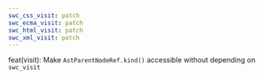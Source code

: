 ```yaml
---
swc_css_visit: patch
swc_ecma_visit: patch
swc_html_visit: patch
swc_xml_visit: patch
---
```


feat(visit): Make `AstParentNodeRef.kind()` accessible without depending on `swc_visit`
